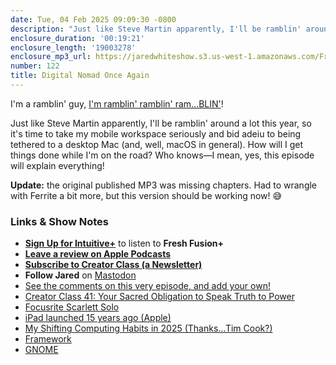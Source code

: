```yaml
---
date: Tue, 04 Feb 2025 09:09:30 -0800
description: "Just like Steve Martin apparently, I'll be ramblin' around a lot this year, so it's time to take my mobile workspace seriously and bid adeiu to being tethered to a desktop Mac (and, well, macOS in general). How will I get things done while I'm on the road? Who knows—I mean, yes, this episode will explain everything!"
enclosure_duration: '00:19:21'
enclosure_length: '19003278'
enclosure_mp3_url: https://jaredwhiteshow.s3.us-west-1.amazonaws.com/FreshFusion_Episode_122%20-%20Digital%20Nomad%20Once%20Again%20Fixed.mp3
number: 122
title: Digital Nomad Once Again
---
```


I'm a ramblin' guy, [I'm ramblin' ramblin' ram…BLIN'](https://www.youtube.com/watch?v=1anBub9qg-8)!

Just like Steve Martin apparently, I'll be ramblin' around a lot this year, so it's time to take my mobile workspace seriously and bid adeiu to being tethered to a desktop Mac (and, well, macOS in general). How will I get things done while I'm on the road? Who knows—I mean, yes, this episode will explain everything!

**Update:** the original published MP3 was missing chapters. Had to wrangle with Ferrite a bit more, but this version should be working now! 😅

### Links & Show Notes

* **[Sign Up for Intuitive+](https://plus.intuitivefuture.com)** to listen to **Fresh Fusion+**
* **[Leave a review on Apple Podcasts](https://podcasts.apple.com/us/podcast/fresh-fusion/id1387528457)**
* **[Subscribe to Creator Class (a Newsletter)](https://jaredwhite.com/creator-class)**
* **Follow Jared** on [Mastodon](https://indieweb.social/@jaredwhite)
* [See the comments on this very episode, and add your own!](https://jaredwhite.com/podcast/122)
* [Creator Class 41: Your Sacred Obligation to Speak Truth to Power](https://jaredwhite.com/creator-class/2025-01-29/)
* [Focusrite Scarlett Solo](https://us.focusrite.com/products/scarlett-solo)
* [iPad launched 15 years ago \(Apple\)](https://www.apple.com/newsroom/2010/01/27Apple-Launches-iPad/)
* [My Shifting Computing Habits in 2025 \(Thanks…Tim Cook?\)](https://theinternet.review/2025/01/31/my-shifting-computing-habits-thanks-tim-cook/)
* [Framework](https://frame.work/)
* [GNOME](https://www.gnome.org/)